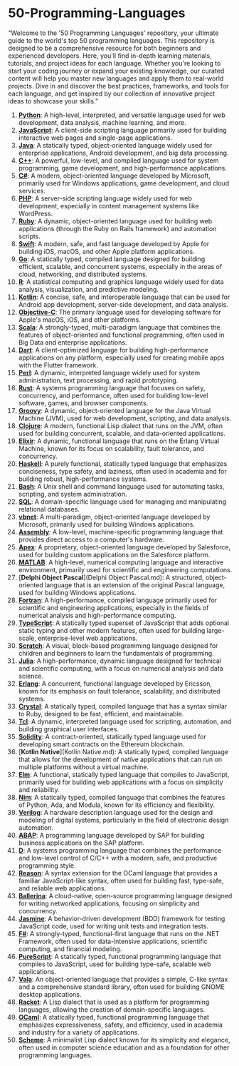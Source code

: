# 50-Programming-Languages

"Welcome to the '50 Programming Languages' repository, your ultimate guide to the world's top 50 programming languages. This repository is designed to be a comprehensive resource for both beginners and experienced developers. Here, you'll find in-depth learning materials, tutorials, and project ideas for each language. Whether you're looking to start your coding journey or expand your existing knowledge, our curated content will help you master new languages and apply them to real-world projects. Dive in and discover the best practices, frameworks, and tools for each language, and get inspired by our collection of innovative project ideas to showcase your skills."

1. [**Python**](Python.md): A high-level, interpreted, and versatile language used for web development, data analysis, machine learning, and more.
2. [**JavaScript**](JavaScript.md): A client-side scripting language primarily used for building interactive web pages and single-page applications.
3. [**Java**](Java.md): A statically typed, object-oriented language widely used for enterprise applications, Android development, and big data processing.
4. [**C++**](C++.md): A powerful, low-level, and compiled language used for system programming, game development, and high-performance applications.
5. [**C#**](C#.md): A modern, object-oriented language developed by Microsoft, primarily used for Windows applications, game development, and cloud services.
6. [**PHP**](PHP.md): A server-side scripting language widely used for web development, especially in content management systems like WordPress.
7. [**Ruby**](Ruby.md): A dynamic, object-oriented language used for building web applications (through the Ruby on Rails framework) and automation scripts.
8. [**Swift**](Swift.md): A modern, safe, and fast language developed by Apple for building iOS, macOS, and other Apple platform applications.
9. [**Go**](Go.md): A statically typed, compiled language designed for building efficient, scalable, and concurrent systems, especially in the areas of cloud, networking, and distributed systems.
10. [**R**](R.md): A statistical computing and graphics language widely used for data analysis, visualization, and predictive modeling.
11. [**Kotlin**](Kotlin.md): A concise, safe, and interoperable language that can be used for Android app development, server-side development, and data analysis.
12. [**Objective-C**](Objective-C.md): The primary language used for developing software for Apple's macOS, iOS, and other platforms.
13. [**Scala**](Scala.md): A strongly-typed, multi-paradigm language that combines the features of object-oriented and functional programming, often used in Big Data and enterprise applications.
14. [**Dart**](Dart.md): A client-optimized language for building high-performance applications on any platform, especially used for creating mobile apps with the Flutter framework.
15. [**Perl**](Perl.md): A dynamic, interpreted language widely used for system administration, text processing, and rapid prototyping.
16. [**Rust**](Rust.md): A systems programming language that focuses on safety, concurrency, and performance, often used for building low-level software, games, and browser components.
17. [**Groovy**](Groovy.md): A dynamic, object-oriented language for the Java Virtual Machine (JVM), used for web development, scripting, and data analysis.
18. [**Clojure**](Clojure.md): A modern, functional Lisp dialect that runs on the JVM, often used for building concurrent, scalable, and data-oriented applications.
19. [**Elixir**](Elixir.md): A dynamic, functional language that runs on the Erlang Virtual Machine, known for its focus on scalability, fault tolerance, and concurrency.
20. [**Haskell**](Haskell.md): A purely functional, statically typed language that emphasizes conciseness, type safety, and laziness, often used in academia and for building robust, high-performance systems.
21. [**Bash**](Bash.md): A Unix shell and command language used for automating tasks, scripting, and system administration.
22. [**SQL**](SQL.md): A domain-specific language used for managing and manipulating relational databases.
23. [**vbnet**](vbnet.md): A multi-paradigm, object-oriented language developed by Microsoft, primarily used for building Windows applications.
24. [**Assembly**](Assembly.md): A low-level, machine-specific programming language that provides direct access to a computer's hardware.
25. [**Apex**](Apex.md): A proprietary, object-oriented language developed by Salesforce, used for building custom applications on the Salesforce platform.
26. [**MATLAB**](MATLAB.md): A high-level, numerical computing language and interactive environment, primarily used for scientific and engineering computations.
27. [**Delphi Object Pascal**](Delphi Object Pascal.md): A structured, object-oriented language that is an extension of the original Pascal language, used for building Windows applications.
28. [**Fortran**](Fortran.md): A high-performance, compiled language primarily used for scientific and engineering applications, especially in the fields of numerical analysis and high-performance computing.
29. [**TypeScript**](TypeScript.md): A statically typed superset of JavaScript that adds optional static typing and other modern features, often used for building large-scale, enterprise-level web applications.
30. [**Scratch**](Scratch.md): A visual, block-based programming language designed for children and beginners to learn the fundamentals of programming.
31. [**Julia**](Julia.md): A high-performance, dynamic language designed for technical and scientific computing, with a focus on numerical analysis and data science.
32. [**Erlang**](Erlang.md): A concurrent, functional language developed by Ericsson, known for its emphasis on fault tolerance, scalability, and distributed systems.
33. [**Crystal**](Crystal.md): A statically typed, compiled language that has a syntax similar to Ruby, designed to be fast, efficient, and maintainable.
34. [**Tcl**](Tcl.md): A dynamic, interpreted language used for scripting, automation, and building graphical user interfaces.
35. [**Solidity**](Solidity.md): A contract-oriented, statically typed language used for developing smart contracts on the Ethereum blockchain.
36. [**Kotlin Native**](Kotlin Native.md): A statically typed, compiled language that allows for the development of native applications that can run on multiple platforms without a virtual machine.
37. [**Elm**](Elm.md): A functional, statically typed language that compiles to JavaScript, primarily used for building web applications with a focus on simplicity and reliability.
38. [**Nim**](Nim.md): A statically typed, compiled language that combines the features of Python, Ada, and Modula, known for its efficiency and flexibility.
39. [**Verilog**](Verilog.md): A hardware description language used for the design and modeling of digital systems, particularly in the field of electronic design automation.
40. [**ABAP**](ABAP.md): A programming language developed by SAP for building business applications on the SAP platform.
41. [**D**](D.md): A systems programming language that combines the performance and low-level control of C/C++ with a modern, safe, and productive programming style.
42. [**Reason**](Reason.md): A syntax extension for the OCaml language that provides a familiar JavaScript-like syntax, often used for building fast, type-safe, and reliable web applications.
43. [**Ballerina**](Ballerina.md): A cloud-native, open-source programming language designed for writing networked applications, focusing on simplicity and concurrency.
44. [**Jasmine**](Jasmine.md): A behavior-driven development (BDD) framework for testing JavaScript code, used for writing unit tests and integration tests.
45. [**F#**](F#.md): A strongly-typed, functional-first language that runs on the .NET Framework, often used for data-intensive applications, scientific computing, and financial modeling.
46. [**PureScript**](PureScript.md): A statically typed, functional programming language that compiles to JavaScript, used for building type-safe, scalable web applications.
47. [**Vala**](Vala.md): An object-oriented language that provides a simple, C-like syntax and a comprehensive standard library, often used for building GNOME desktop applications.
48. [**Racket**](Racket.md): A Lisp dialect that is used as a platform for programming languages, allowing the creation of domain-specific languages.
49. [**OCaml**](OCaml.md): A statically typed, functional programming language that emphasizes expressiveness, safety, and efficiency, used in academia and industry for a variety of applications.
50. [**Scheme**](Scheme.md): A minimalist Lisp dialect known for its simplicity and elegance, often used in computer science education and as a foundation for other programming languages.
